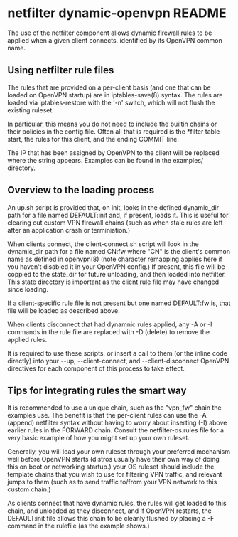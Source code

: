 netfilter dynamic-openvpn README
================================

The use of the netfilter component allows dynamic firewall rules to be applied
when a given client connects, identified by its OpenVPN common name.

Using netfilter rule files
--------------------------

The rules that are provided on a per-client basis (and one that can be loaded on
OpenVPN startup) are in iptables-save(8) syntax. The rules are loaded via
iptables-restore with the '-n' switch, which will not flush the existing
ruleset.

In particular, this means you do not need to include the builtin chains
or their policies in the config file. Often all that is required is the \*filter
table start, the rules for this client, and the ending COMMIT line.

The IP that has been assigned by OpenVPN to the client will be replaced where
the string <IP> appears. Examples can be found in the examples/ directory.

Overview to the loading process
-------------------------------

An up.sh script is provided that, on init, looks in the defined dynamic\_dir
path for a file named DEFAULT:init and, if present, loads it. This is useful for
clearing out custom VPN firewall chains (such as when stale rules are left after
an application crash or terminiation.)

When clients connect, the client-connect.sh script will look in the dynamic\_dir
path for a file named CN:fw where "CN" is the client's common name as defined in
openvpn(8) (note character remapping applies here if you haven't disabled it in your
OpenVPN config.) If present, this file will be coppied to the state\_dir for
future unloading, and then loaded into netfilter. This state directory is
important as the client rule file may have changed since loading.

If a client-specific rule file is not present but one named DEFAULT:fw is, that
file will be loaded as described above.

When clients disconnect that had dynamnic rules applied, any -A or -I commands
in the rule file are replaced with -D (delete) to remove the applied rules.

It is required to use these scripts, or insert a call to them (or the inline
code directly) into your --up, --client-connect, and --client-disconnect OpenVPN
directives for each component of this process to take effect.

Tips for integrating rules the smart way
----------------------------------------

It is recommended to use a unique chain, such as the "vpn\_fw" chain the
examples use. The benefit is that the per-client rules can use the -A (append)
netfilter syntax without having to worry about inserting (-I) above earlier
rules in the FORWARD chain. Consult the netfilter-os.rules file for a very basic
example of how you might set up your own ruleset.

Generally, you will load your own ruleset through your preferred mechanism well
before OpenVPN starts (distros usually have their own way of doing this on boot
or networking startup.) your OS ruleset should include the template chains that
you wish to use for filtering VPN traffic, and relevant jumps to them (such as
to send traffic to/from your VPN network to this custom chain.)

As clients connect that have dynamic rules, the rules will get loaded to this
chain, and unloaded as they disconnect, and if OpenVPN restarts, the
DEFAULT:init file allows this chain to be cleanly flushed by placing a -F
command in the rulefile (as the example shows.)
